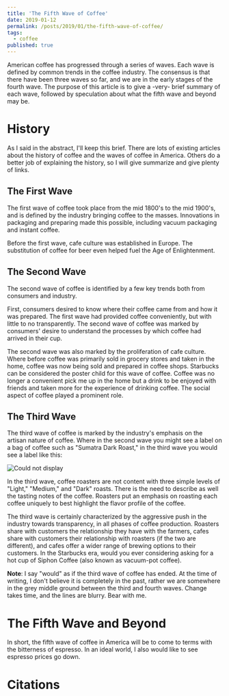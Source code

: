 ```yaml
---
title: 'The Fifth Wave of Coffee'
date: 2019-01-12
permalink: /posts/2019/01/the-fifth-wave-of-coffee/
tags:
  - coffee
published: true
---
```


American coffee has progressed through a series of waves. Each wave is defined by common trends in the coffee industry. The consensus is that there have been three waves so far, and we are in the early stages of the fourth wave. The purpose of this article is to give a -very- brief summary of each wave, followed by speculation about what the fifth wave and beyond may be.

# History

As I said in the abstract, I'll keep this brief. There are lots of existing articles about the history of coffee and the waves of coffee in America. Others do a better job of explaining the history, so I will give summarize and give plenty of links.

## The First Wave

The first wave of coffee took place from the mid 1800's to the mid 1900's, and is defined by the industry bringing coffee to the masses. Innovations in packaging and preparing made this possible, including vacuum packaging and instant coffee.

Before the first wave, cafe culture was established in Europe. The substitution of coffee for beer even helped fuel the Age of Enlightenment.

## The Second Wave

The second wave of coffee  is identified by a few key trends both from consumers and industry.

First, consumers desired to know where their coffee came from and how it was prepared. The first wave had provided coffee conveniently, but with little to no transparently. The second wave of coffee was marked by consumers' desire to understand the processes by which coffee had arrived in their cup.

The second wave was also marked by the proliferation of cafe culture. Where before coffee was primarily sold in grocery stores and taken in the home, coffee was now being sold and prepared in coffee shops. Starbucks can be considered the poster child for this wave of coffee. Coffee was no longer a convenient pick me up in the home but a drink to be enjoyed with friends and taken more for the experience of drinking coffee. The social aspect of coffee played a prominent role.

## The Third Wave

The third wave of coffee is marked by the industry's emphasis on the artisan nature of coffee. Where in the second wave you might see a label on a bag of coffee such as "Sumatra Dark Roast," in the third wave you would see a label like this:

![Could not display](https://github.com/cnnrznn.github.io/images/coffee-logo.jpg)

In the third wave, coffee roasters are not content with three simple levels of "Light," "Medium," and "Dark" roasts. There is the need to describe as well the tasting notes of the coffee. Roasters put an emphasis on roasting each coffee uniquely to best highlight the flavor profile of the coffee.

The third wave is certainly characterized by the aggressive push in the industry towards transparency, in all phases of coffee production. Roasters share with customers the relationship they have with the farmers, cafes share with customers their relationship with roasters (if the two are different), and cafes offer a wider range of brewing options to their customers. In the Starbucks era, would you ever considering asking for a hot cup of Siphon Coffee (also known as vacuum-pot coffee).

**Note**: I say "would" as if the third wave of coffee has ended. At the time of writing, I don't believe it is completely in the past, rather we are somewhere in the grey middle ground between the third and fourth waves. Change takes time, and the lines are blurry. Bear with me.

# The Fifth Wave and Beyond
In short, the fifth wave of coffee in America will be to come to terms with the bitterness of espresso.
In an ideal world, I also would like to see espresso prices go down.

# Citations
